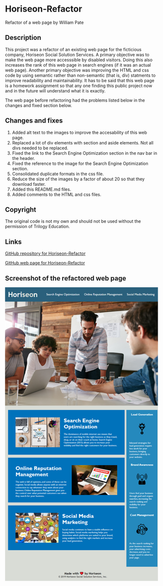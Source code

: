 # Horiseon-Refactor
Refactor of a web page by William Pate

## Description
This project was a refactor of an existing web page for the ficticious company, Horiseon Social Solution Services. A primary objective was to make the web page more accesssible by disabled visitors. Doing this also increases the rank of this web page in search engines (if it was an actual web page). Another primary objective was improving the HTML and css code by using semantic rather than non-semantic (that is, div) statments to improve readability and maintainability. It has to be said that this web page is a homework assignment so that any one finding this public project now and in the future will understand what it is exactly.

The web page before refactoring had the problems listed below in the changes and fixed section below.

## Changes and fixes
1. Added alt text to the images to improve the accesability of this web page.
2. Replaced a lot of div elements with section and aside elements. Not all divs needed to be replaced.
2. Fixed the link to the Search Engine Optimization section in the nav bar in the header.
3. Fixed the reference to the image for the Search Engine Optimization section.
4. Consolidated duplicate formats in the css file.
5. Reduce the size of the images by a factor of about 20 so that they download faster.
6. Added this README.md files.
7. Added comments to the HTML and css files.

## Copyright
The original code is not my own and should not be used without the permission of Trilogy Education. 

## Links
[GitHub repository for Horiseon-Refactor](https://github.com/minprocess/Horiseon-Refactor)

[GitHub web page for Horiseon-Refactor](https://minprocess.github.io/Horiseon-Refactor/)

## Screenshot of the refactored web page
![image](./assets/images/screencapture-minprocess-github-io-Horiseon-Refactor.png?raw=true)
